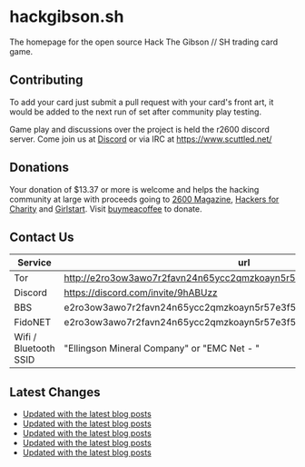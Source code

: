 # hackgibson.sh
The homepage for the open source Hack The Gibson // SH trading card game.


## Contributing

To add your card just submit a pull request with your card's front art, it would be added to the next run of set after community play testing.

Game play and discussions over the project is held the r2600 discord server. Come join us at [Discord](https://discord.com/invite/9hABUzz) or via IRC at https://www.scuttled.net/


## Donations

Your donation of $13.37 or more is welcome and helps the hacking community at large with proceeds going to [2600 Magazine](https://2600.com/), [Hackers for Charity](https://hackersforcharity.org) and [Girlstart](https://girlstart.org).  Visit [buymeacoffee](https://www.buymeacoffee.com/hackgibson.sh) to donate.


## Contact Us

Service | url
-|-
Tor | http://e2ro3ow3awo7r2favn24n65ycc2qmzkoayn5r57e3f56nvjwdcgg32ad.onion
Discord | https://discord.com/invite/9hABUzz
BBS | e2ro3ow3awo7r2favn24n65ycc2qmzkoayn5r57e3f56nvjwdcgg32ad.onion:23
FidoNET | e2ro3ow3awo7r2favn24n65ycc2qmzkoayn5r57e3f56nvjwdcgg32ad.onion:24554
Wifi / Bluetooth SSID | "Ellingson Mineral Company" or "EMC Net - <fidonet address>"

## Latest Changes
<!-- BLOG-POST-LIST:START -->
- [Updated with the latest blog posts](https://github.com/DFW2600/hackgibson.sh/commit/670f31b338e95f7ca85cda8907e58f8ad7c6e29a)
- [Updated with the latest blog posts](https://github.com/DFW2600/hackgibson.sh/commit/915c587b0e1e40d3d235bcf93859af27188c57c9)
- [Updated with the latest blog posts](https://github.com/DFW2600/hackgibson.sh/commit/616697bfa5918f044a1a7d026260751c203c0c46)
- [Updated with the latest blog posts](https://github.com/DFW2600/hackgibson.sh/commit/c2e88ea95b9b520b6f35ad146dc711ab7f30590a)
- [Updated with the latest blog posts](https://github.com/DFW2600/hackgibson.sh/commit/08b377cf32a1bdd8eb03564c41ff718f44df6faf)
<!-- BLOG-POST-LIST:END -->
